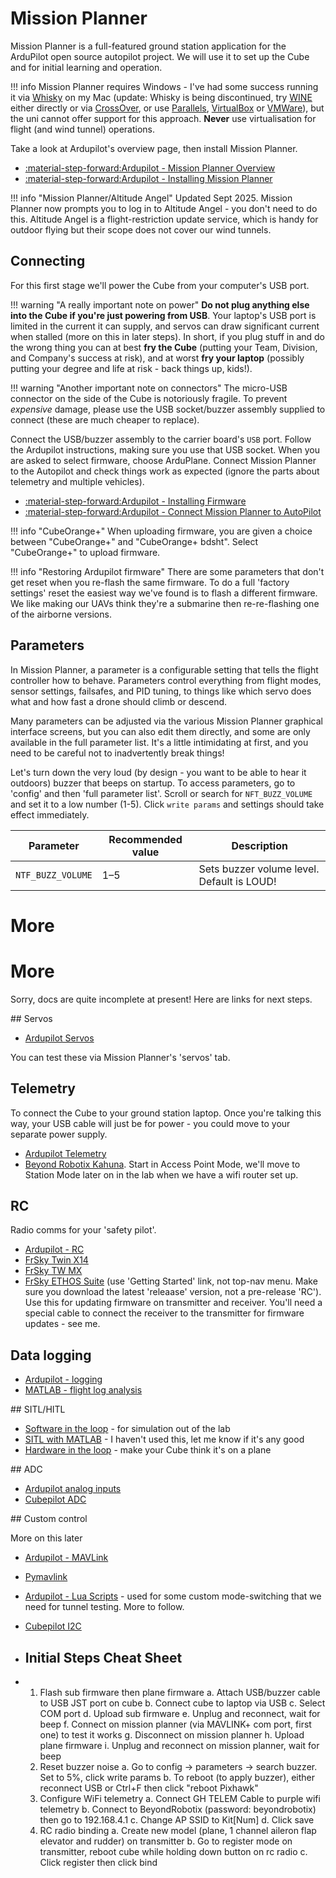 # Mission Planner

Mission Planner is a full-featured ground station application for the ArduPilot open source autopilot project. We will use it to set up the Cube and for initial learning and operation.

!!! info
    Mission Planner requires Windows - I've had some success running it via [Whisky](https://getwhisky.app) on my Mac (update: Whisky is being discontinued, try [WINE](https://www.winehq.org) either directly or via [CrossOver](https://www.codeweavers.com/crossover), or use [Parallels](https://www.parallels.com), [VirtualBox](https://www.virtualbox.org) or [VMWare](https://www.vmware.com/products/desktop-hypervisor/workstation-and-fusion)), but the uni cannot offer support for this approach. **Never** use virtualisation for flight (and wind tunnel) operations.

Take a look at Ardupilot's overview page, then install Mission Planner.

* [:material-step-forward:Ardupilot - Mission Planner Overview](https://ardupilot.org/planner/docs/mission-planner-overview.html)
* [:material-step-forward:Ardupilot - Installing Mission Planner](https://ardupilot.org/planner/docs/mission-planner-installation.html)

!!! info "Mission Planner/Altitude Angel"
    Updated Sept 2025. Mission Planner now prompts you to log in to Altitude Angel - you don't need to do this. Altitude Angel is a flight-restriction update service, which is handy for outdoor flying but their scope does not cover our wind tunnels.

## Connecting

For this first stage we'll power the Cube from your computer's USB port.

!!! warning "A really important note on power"
    **Do not plug anything else into the Cube if you're just powering from USB**. Your laptop's USB port is limited in the current it can supply, and servos can draw significant current when stalled (more on this in later steps). In short, if you plug stuff in and do the wrong thing you can at best **fry the Cube** (putting your Team, Division, and Company's success at risk), and at worst **fry your laptop** (possibly putting your degree and life at risk - back things up, kids!).

!!! warning "Another important note on connectors"
    The micro-USB connector on the side of the Cube is notoriously fragile. To prevent *expensive* damage, please use the USB socket/buzzer assembly supplied to connect (these are much cheaper to replace).

Connect the USB/buzzer assembly to the carrier board's `USB` port. Follow the Ardupilot instructions, making sure you use that USB socket. When you are asked to select firmware, choose ArduPlane. Connect Mission Planner to the Autopilot and check things work as expected (ignore the parts about telemetry and multiple vehicles).

* [:material-step-forward:Ardupilot - Installing Firmware](https://ardupilot.org/planner/docs/common-loading-firmware-onto-pixhawk.html)
* [:material-step-forward:Ardupilot - Connect Mission Planner to AutoPilot](https://ardupilot.org/planner/docs/common-connect-mission-planner-autopilot.html)

!!! info "CubeOrange+"
    When uploading firmware, you are given a choice between "CubeOrange+" and "CubeOrange+ bdsht". Select "CubeOrange+" to upload firmware.

!!! info "Restoring Ardupilot firmware"
    There are some parameters that don't get reset when you re-flash the same firmware. To do a full 'factory settings' reset the easiest way we've found is to flash a different firmware. We like making our UAVs think they're a submarine then re-re-flashing one of the airborne versions.


## Parameters

In Mission Planner, a parameter is a configurable setting that tells the flight controller how to behave. Parameters control everything from flight modes, sensor settings, failsafes, and PID tuning, to things like which servo does what and how fast a drone should climb or descend.

Many parameters can be adjusted via the various Mission Planner graphical interface screens, but you can also edit them directly, and some are only available in the full parameter list. It's a little intimidating at first, and you need to be careful not to inadvertently break things!

Let's turn down the very loud (by design - you want to be able to hear it outdoors) buzzer that beeps on startup. To access parameters, go to 'config' and then 'full parameter list'. Scroll or search for `NFT_BUZZ_VOLUME` and set it to a low number (1-5). Click `write params` and settings should take effect immediately. 

| Parameter           | Recommended value     | Description                                                      |
|---------------------|-----------|--------------------------------------------------------------|
| `NTF_BUZZ_VOLUME`   | 1–5       | Sets buzzer volume level. Default is LOUD!                                     |


# More

# More

Sorry, docs are quite incomplete at present! Here are links for next steps.

## Servos

* [Ardupilot Servos](https://ardupilot.org/copter/docs/common-servo.html)

You can test these via Mission Planner's 'servos' tab.

## Telemetry

To connect the Cube to your ground station laptop. Once you're talking this way, your USB cable will just be for power - you could move to your separate power supply.

* [Ardupilot Telemetry](https://ardupilot.org/copter/docs/common-telemetry-landingpage.html#common-telemetry-landingpage)
* [Beyond Robotix Kahuna](https://beyond-robotix.gitbook.io/docs/kahuna/quick-start-guide). Start in Access Point Mode, we'll move to Station Mode later on in the lab when we have a wifi router set up.

## RC

Radio comms for your 'safety pilot'. 

* [Ardupilot - RC](https://ardupilot.org/plane/docs/common-rc-systems.html)
* [FrSky Twin X14](https://www.frsky-rc.com/twin-x14-x14s/)
* [FrSky TW MX](https://www.frsky-rc.com/product/tw-mx/)
* [FrSky ETHOS Suite](https://ethos.frsky-rc.com/#ethos-suite) (use 'Getting Started' link, not top-nav menu. Make sure you download the latest 'releaase' version, not a pre-release 'RC'). Use this for updating firmware on transmitter and receiver. You'll need a special cable to connect the receiver to the transmitter for firmware updates - see me.

## Data logging

* [Ardupilot - logging](https://ardupilot.org/plane/docs/common-logs.html)
* [MATLAB - flight log analysis](https://www.mathworks.com/help/uav/flight-log-analysis.html)

## SITL/HITL

* [Software in the loop](https://ardupilot.org/dev/docs/sitl-simulator-software-in-the-loop.html) - for simulation out of the lab
* [SITL with MATLAB](https://ardupilot.org/dev/docs/sitl-with-MATLAB.html) - I haven't used this, let me know if it's any good
* [Hardware in the loop](https://ardupilot.org/dev/docs/hitl-simulators.html) - make your Cube think it's on a plane

## ADC

* [Ardupilot analog inputs](https://ardupilot.org/plane/docs/common-analog-pins.html)
* [Cubepilot ADC](https://docs.cubepilot.org/user-guides/cubenode/functional-overview#analog-to-digital-converter-adc)

## Custom control

More on this later

* [Ardupilot - MAVLink](https://ardupilot.org/dev/docs/mavlink-commands.html)
* [Pymavlink](https://mavlink.io/en/mavgen_python/)
* [Ardupilot - Lua Scripts](https://ardupilot.org/plane/docs/common-lua-scripts.html) - used for some custom mode-switching that we need for tunnel testing. More to follow.
* [Cubepilot I2C](https://docs.cubepilot.org/user-guides/cubenode/functional-overview#inter-integrated-circuit-interface-i2c)

* ## Initial Steps Cheat Sheet
* 	1. Flash sub firmware then plane firmware
		a. Attach USB/buzzer cable to USB JST port on cube
		b. Connect cube to laptop via USB
		c. Select COM port
		d. Upload sub firmware
		e. Unplug and reconnect, wait for beep
		f. Connect on mission planner (via MAVLINK+ com port, first one) to test it works
		g. Disconnect on mission planner
		h. Upload plane firmware
		i. Unplug and reconnect on mission planner, wait for beep
	2. Reset buzzer noise
		a. Go to config -> parameters -> search buzzer. Set to 5%, click write params
		b. To reboot (to apply buzzer), either reconnect USB or Ctrl+F then click "reboot Pixhawk"
	3. Configure WiFi telemetry
		a. Connect GH TELEM Cable to purple wifi telemetry
		b. Connect to BeyondRobotix (password: beyondrobotix) then go to 192.168.4.1
		c. Change AP SSID to Kit[Num]
		d. Click save
	4. RC radio binding
		a. Create new model (plane, 1 channel aileron flap elevator and rudder) on transmitter
		b. Go to register mode on transmitter, reboot cube while holding down button on rc radio
        c. Click register then click bind
